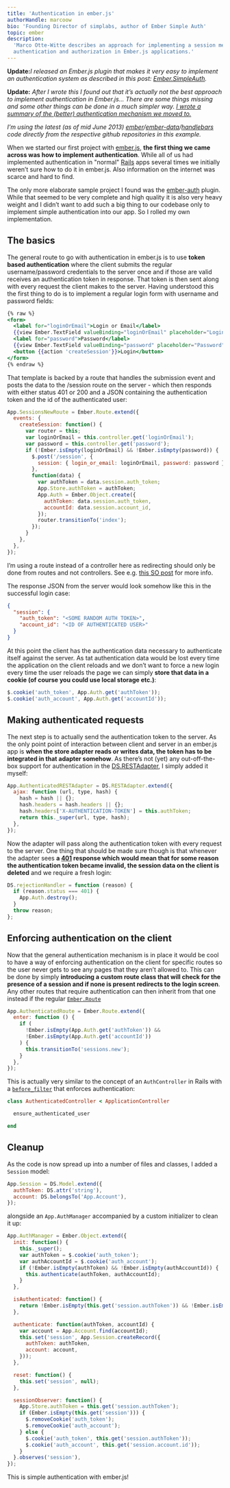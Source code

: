 ```yaml
---
title: 'Authentication in ember.js'
authorHandle: marcoow
bio: 'Founding Director of simplabs, author of Ember Simple Auth'
topic: ember
description:
  'Marco Otte-Witte describes an approach for implementing a session mechanism,
  authentication and authorization in Ember.js applications.'
---
```


**Update:**_I released an Ember.js plugin that makes it very easy to implement
an authentication system as described in this post:
[Ember.SimpleAuth](/blog/2013/10/09/embersimpleauth)._

**Update:** _After I wrote this I found out that it’s actually not the best
approach to implement authentication in Ember.js… There are some things missing
and some other things can be done in a much simpler way.
[I wrote a summary of the (better) authentication mechanism we moved to.](/blog/2013/08/08/better-authentication-in-emberjs '(better) authnetication with ember.js')_

_I’m using the latest (as of mid June 2013)
[ember](https://github.com/emberjs/ember.js)/[ember-data](https://github.com/emberjs/data)/[handlebars](https://github.com/wycats/handlebars.js)
code directly from the respective github repositories in this example._

<!--break-->

When we started our first project with [ember.js](http://emberjs.com), **the
first thing we came across was how to implement authentication**. While all of
us had implemented authentication in "normal" [Rails](http://rubyonrails.org)
apps several times we initially weren’t sure how to do it in ember.js. Also
information on the internet was scarce and hard to find.

The only more elaborate sample project I found was the
[ember-auth](https://github.com/heartsentwined/ember-auth) plugin. While that
seemed to be very complete and high quality it is also very heavy weight and I
didn’t want to add such a big thing to our codebase only to implement simple
authentication into our app. So I rolled my own implementation.

## The basics

The general route to go with authentication in ember.js is to use **token based
authentication** where the client submits the regular username/password
credentials to the server once and if those are valid receives an authentication
token in response. That token is then sent along with every request the client
makes to the server. Having understood this the first thing to do is to
implement a regular login form with username and password fields:

```hbs
{% raw %}
<form>
  <label for="loginOrEmail">Login or Email</label>
  {{view Ember.TextField valueBinding="loginOrEmail" placeholder="Login or Email"}}
  <label for="password">Password</label>
  {{view Ember.TextField valueBinding="password" placeholder="Password"}}
  <button {{action 'createSession'}}>Login</button>
</form>
{% endraw %}
```

That template is backed by a route that handles the submission event and posts
the data to the /session route on the server - which then responds with either
status 401 or 200 and a JSON containing the authentication token and the id of
the authenticated user:

<!-- prettier-ignore -->
```js
App.SessionsNewRoute = Ember.Route.extend({
  events: {
    createSession: function() {
      var router = this;
      var loginOrEmail = this.controller.get('loginOrEmail');
      var password = this.controller.get('password');
      if (!Ember.isEmpty(loginOrEmail) && !Ember.isEmpty(password)) {
        $.post('/session', {
          session: { login_or_email: loginOrEmail, password: password },
        },
        function(data) {
          var authToken = data.session.auth_token;
          App.Store.authToken = authToken;
          App.Auth = Ember.Object.create({
            authToken: data.session.auth_token,
            accountId: data.session.account_id,
          });
          router.transitionTo('index');
        });
      }
    },
  },
});
```

I’m using a route instead of a controller here as redirecting should only be
done from routes and not controllers. See e.g.
[this SO post](http://stackoverflow.com/questions/11552417/emberjs-how-to-transition-to-a-router-from-a-controllers-action/11555014#11555014)
for more info.

The response JSON from the server would look somehow like this in the successful
login case:

```json
{
  "session": {
    "auth_token": "<SOME RANDOM AUTH TOKEN>",
    "account_id": "<ID OF AUTHENTICATED USER>"
  }
}
```

At this point the client has the authentication data necessary to authenticate
itself against the server. As tat authentication data would be lost every time
the application on the client reloads and we don’t want to force a new login
every time the user reloads the page we can simply **store that data in a cookie
(of course you could use local storage etc.)**:

```js
$.cookie('auth_token', App.Auth.get('authToken'));
$.cookie('auth_account', App.Auth.get('accountId'));
```

## Making authenticated requests

The next step is to actually send the authentication token to the server. As the
only point point of interaction between client and server in an ember.js app is
**when the store adapter reads or writes data, the token has to be integrated in
that adapter somehow**. As there’s not (yet) any out-off-the-box support for
authentication in the
[DS.RESTAdapter](https://github.com/emberjs/data/blob/v3.9.0/addon/adapters/rest.js),
I simply added it myself:

```js
App.AuthenticatedRESTAdapter = DS.RESTAdapter.extend({
  ajax: function (url, type, hash) {
    hash = hash || {};
    hash.headers = hash.headers || {};
    hash.headers['X-AUTHENTICATION-TOKEN'] = this.authToken;
    return this._super(url, type, hash);
  },
});
```

Now the adapter will pass along the authentication token with every request to
the server. One thing that should be made sure though is that whenever the
adapter sees **a
[401](https://en.wikipedia.org/wiki/List_of_HTTP_status_codes#401) response
which would mean that for some reason the authentication token became invalid,
the session data on the client is deleted** and we require a fresh login:

```js
DS.rejectionHandler = function (reason) {
  if (reason.status === 401) {
    App.Auth.destroy();
  }
  throw reason;
};
```

## Enforcing authentication on the client

Now that the general authentication mechanism is in place it would be cool to
have a way of enforcing authentication on the client for specific routes so the
user never gets to see any pages that they aren’t allowed to. This can be done
by simply **introducing a custom route class that will check for the presence of
a session and if none is present redirects to the login screen**. Any other
routes that require authentication can then inherit from that one instead if the
regular [`Ember.Route`](http://emberjs.com/api/classes/Ember.Route.html)

```js
App.AuthenticatedRoute = Ember.Route.extend({
  enter: function () {
    if (
      !Ember.isEmpty(App.Auth.get('authToken')) &&
      !Ember.isEmpty(App.Auth.get('accountId'))
    ) {
      this.transitionTo('sessions.new');
    }
  },
});
```

This is actually very similar to the concept of an `AuthController` in Rails
with a
[`before_filter`](http://api.rubyonrails.org/classes/AbstractController/Callbacks/ClassMethods.html#method-i-before_filter)
that enforces authentication:

```rb
class AuthenticatedController < ApplicationController

  ensure_authenticated_user

end
```

## Cleanup

As the code is now spread up into a number of files and classes, I added a
`Session` model:

```js
App.Session = DS.Model.extend({
  authToken: DS.attr('string'),
  account: DS.belongsTo('App.Account'),
});
```

alongside an `App.AuthManager` accompanied by a custom initializer to clean it
up:

<!-- prettier-ignore -->
```js
App.AuthManager = Ember.Object.extend({
  init: function() {
    this._super();
    var authToken = $.cookie('auth_token');
    var authAccountId = $.cookie('auth_account');
    if (!Ember.isEmpty(authToken) && !Ember.isEmpty(authAccountId)) {
      this.authenticate(authToken, authAccountId);
    }
  },

  isAuthenticated: function() {
    return !Ember.isEmpty(this.get('session.authToken')) && !Ember.isEmpty(this.get('session.account'));
  },

  authenticate: function(authToken, accountId) {
    var account = App.Account.find(accountId);
    this.set('session', App.Session.createRecord({
      authToken: authToken,
      account: account,
    }));
  },

  reset: function() {
    this.set('session', null);
  },

  sessionObserver: function() {
    App.Store.authToken = this.get('session.authToken');
    if (Ember.isEmpty(this.get('session'))) {
      $.removeCookie('auth_token');
      $.removeCookie('auth_account');
    } else {
      $.cookie('auth_token', this.get('session.authToken'));
      $.cookie('auth_account', this.get('session.account.id'));
    }
  }.observes('session'),
});
```

This is simple authentication with ember.js!
